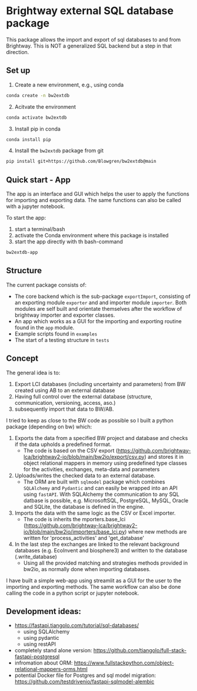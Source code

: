 # Brightway external SQL database package

This package allows the import and export of sql databases to and from Brightway. This is NOT a generalized SQL backend but a step in that direction.

## Set up
1. Create a new environment, e.g., using conda
```bash
conda create -n bw2extdb
```
2. Acitvate the environment
```bash
conda activate bw2extdb
```
3. Install pip in conda
```bash
conda install pip
```
4. Install the `bw2extdb` package from git
```bash
pip install git+https://github.com/Blowgren/bw2extdb@main
```

## Quick start - App
The app is an interface and GUI which helps the user to apply the functions for importing and exporting data. The same functions can also be called with a jupyter notebook.

To start the app:
1. start a terminal/bash
2. activate the Conda environment where this package is installed
3. start the app directly with th bash-command

```bash
bw2extdb-app
```

## Structure
The current package consists of:
- The core backend which is the sub-package ```exportImport```, consisting of an exporting module ```exporter``` and and importer module ```importer```. Both modules are self built and orientate themselves after the workflow of brightway importer and exporter classes. 
- An app which works as a GUI for the importing and exporting routine found in the ```app``` module. 
- Example scripts found in ```examples```
- The start of a testing structure in ```tests```

## Concept
The general idea is to:
1. Export LCI databases (including uncertainty and parameters) from BW created using AB to an external database
2. Having full control over the external database (structure, communication, versioning, access, aso.)
3. subsequently import that data to BW/AB.

I tried to keep as close to the BW code as possible so I built a python package (depending on bw) which:

1. Exports the data from a specified BW project and database and checks if the data upholds a predefined format.
    - The code is based on the CSV export (https://github.com/brightway-lca/brightway2-io/blob/main/bw2io/export/csv.py) and stores it in object relational mappers in memory using predefined type classes for the activities, exchanges, meta-data and parameters
2. Uploads/writes the checked data to an external database.
    - The ORM are built with `sqlmodel` package which combines `SQLAlchemy` and `Pydantic` and can easily be wrapped into an API using `fastAPI`. With SQLAlchemy the communication to any SQL datbase is possible, e.g. MicrosoftSQL, PostgreSQL, MySQL, Oracle and SQLite, the database is defined in the engine.
3. Imports the data with the same logic as the CSV or Excel importer.
    - The code is inherits the mporters.base_lci (https://github.com/brightway-lca/brightway2-io/blob/main/bw2io/importers/base_lci.py) where new methods are written for 'process_activities' and 'get_database'
4. In the last step the exchanges are linked to the relevant background databases (e.g. EcoInvent and biosphere3) and written to the database (.write_database)
    - Using all the provided matching and strategies methods provided in bw2io, as normally done when importing databases.

I have built a simple web-app using streamlit as a GUI for the user to the importing and exporting methods. The same workflow can also be done calling the code in a python script or jupyter notebook.

## Development ideas:
- https://fastapi.tiangolo.com/tutorial/sql-databases/
    - using SQLAlchemy 
    - using pydantic
    - using restAPI
- completely stand alone version: https://github.com/tiangolo/full-stack-fastapi-postgresql
- infromation about ORM: https://www.fullstackpython.com/object-relational-mappers-orms.html
- potential Docker file for Postgres and sql model migration: https://github.com/testdrivenio/fastapi-sqlmodel-alembic